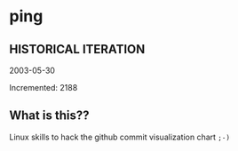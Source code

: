 # ping

## HISTORICAL ITERATION
2003-05-30

Incremented: 2188

## What is this?? 
Linux skills to hack the github commit visualization chart `;-)`
